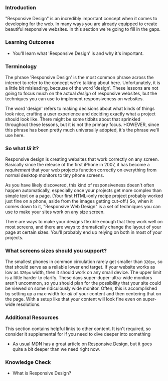 ### Introduction
"Responsive Design" is an incredibly important concept when it comes to developing for the web. In many ways you are already equipped to create beautiful responsive websites. In this section we're going to fill in the gaps.

### Learning Outcomes
* You'll learn what 'Responsive Design' is and why it's important.

### Terminology
The phrase 'Responsive Design' is the most common phrase across the internet to refer to the concept we're talking about here. Unfortunately, it is a little bit misleading, because of the word 'design'. These lessons are not going to focus much on the actual _design_ of responsive websites, but the techniques you can use to implement responsiveness on websites.

The word 'design' refers to making decisions about what kinds of things look nice, crafting a user experience and deciding exactly what a project should look like. There might be some tidbits about that sprinkled throughout these lessons, but it is not the primary focus. HOWEVER, since this phrase has been pretty much universally adopted, it's the phrase we'll use here.

### So what _IS_ it?
Responsive design is creating websites that work correctly on any screen. Basically since the release of the first iPhone in 2007, it has become a _requirement_ that your web projects function correctly on everything from normal desktop monitors to tiny phone screens. 

As you have likely discovered, this kind of responsiveness doesn't often happen automatically, especially once your projects get more complex than simple text on a page. (Your first HTML-only recipe project probably worked just fine on a phone, aside from the images getting cut-off.) So, when it comes down to it, "Responsive Web Design" is a set of techniques you can use to make your sites work on any size screen. 

There are ways to make your designs flexible enough that they work well on most screens, and there are ways to dramatically change the layout of your page at certain sizes. You'll probably end up relying on both in most of your projects.

### What screens sizes should you support?
The smallest phones in common circulation rarely get smaller than `320px`, so that should serve as a reliable lower end target. If your website works as low as `320px` width, then it should work on any small device. The upper limit is a little harder to clarify. These days super-duper-ultra-wide monitors aren't uncommon, so you should plan for the possibility that your site could be viewed on some ridiculously wide monitor. Often, this is accomplished by setting up a max-width for _all_ of your content and then centering that on the page. With a setup like that your content will look fine even on super-wide resolutions.


### Additional Resources
This section contains helpful links to other content. It isn't required, so consider it supplemental for if you need to dive deeper into something

* As usual MDN has a great article on [Responsive Design](https://developer.mozilla.org/en-US/docs/Learn/CSS/CSS_layout/Responsive_Design), but it goes quite a bit deeper than we need right now.

### Knowledge Check
* What is Responsive Design?